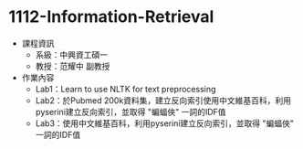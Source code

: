 # 1112-Information-Retrieval
- 課程資訊
    - 系級：中興資工碩一
    - 教授：范耀中 副教授
- 作業內容
    - Lab1：Learn to use NLTK for text preprocessing
    - Lab2：於Pubmed 200k資料集，建立反向索引使用中文維基百科，利用pyserini建立反向索引，並取得 "蝙蝠俠" 一詞的IDF值
    - Lab3：使用中文維基百科，利用pyserini建立反向索引，並取得 "蝙蝠俠" 一詞的IDF值